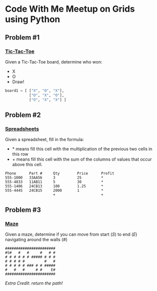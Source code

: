 # Code With Me Meetup on Grids using Python

## Problem #1

### [Tic-Tac-Toe](https://github.com/areddish/python_grids/tree/master/tic-tac-toe)

Given a Tic-Tac-Toe board, determine who won:

- X
- O
- Draw!

```Python
board1 = [ ["X", "O", "X"],
           ["O", "X", "O"],
           ["O", "X", "X"] ]
```

## Problem #2

### [Spreadsheets](https://github.com/areddish/python_grids/tree/master/spreadsheet)

Given a spreadsheet, fill in the formula:

- \* means fill this cell with the multiplication of the previous two cells in this row
- \+ means fill this cell with the sum of the columns of values that occur above this cell.

```Text
Phone      Part #     Qty        Price      Profit
555-1000   33AA56     3          25         *
555-4033   11AB11     5          30         *
555-1406   24CB13     100        1.25       *
555-4445   24CB15     2000       1          *
                      +                     +
```

## Problem #3

### [Maze](https://github.com/areddish/python_grids/tree/master/maze)

Given a maze, determine if you can move from start (_S_) to end (_E_) navigating around the walls (_#_)

```Text
#######################
#S#   #   #     #   # #
# # # # # # ##### # # #
# # # # #         #   #
# # # # # ### # # #####
#   #   #     # #    E#
#######################
```

_Extra Credit: return the path!_
